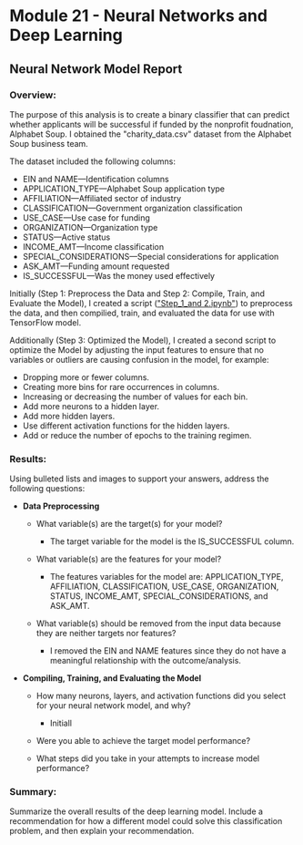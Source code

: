# Module 21 - Neural Networks and Deep Learning

## Neural Network Model Report

### Overview:

The purpose of this analysis is to create a binary classifier that can predict whether applicants will be successful if funded by the nonprofit foudnation, Alphabet Soup. I obtained the "charity_data.csv" dataset from the Alphabet Soup business team. 

The dataset included the following columns:

* EIN and NAME—Identification columns
* APPLICATION_TYPE—Alphabet Soup application type
* AFFILIATION—Affiliated sector of industry
* CLASSIFICATION—Government organization classification
* USE_CASE—Use case for funding
* ORGANIZATION—Organization type
* STATUS—Active status
* INCOME_AMT—Income classification
* SPECIAL_CONSIDERATIONS—Special considerations for application
* ASK_AMT—Funding amount requested
* IS_SUCCESSFUL—Was the money used effectively

Initially (Step 1: Preprocess the Data and Step 2: Compile, Train, and Evaluate the Model), I created a script (["Step_1_and 2.ipynb"](https://github.com/rperez025/deep-learning-challenge/blob/main/Deep%20Learning%20Challenge/Step_1_and_2.ipynb)) to preprocess the data, and then compilied, train, and evaluated the data for use with TensorFlow model. 

Additionally (Step 3: Optimized the Model), I created a second script to optimize the Model by adjusting the input features to ensure that no variables or outliers are causing confusion in the model, for example: 
* Dropping more or fewer columns.
* Creating more bins for rare occurrences in columns.
* Increasing or decreasing the number of values for each bin.
* Add more neurons to a hidden layer.
* Add more hidden layers.
* Use different activation functions for the hidden layers.
* Add or reduce the number of epochs to the training regimen.

### Results: 
Using bulleted lists and images to support your answers, address the following questions:

* **Data Preprocessing**
  
  - What variable(s) are the target(s) for your model?
    * The target variable for the model is the IS_SUCCESSFUL column.
    
  - What variable(s) are the features for your model?
    * The features variables for the model are: APPLICATION_TYPE, AFFILIATION, CLASSIFICATION, USE_CASE, ORGANIZATION, STATUS, INCOME_AMT, SPECIAL_CONSIDERATIONS, and ASK_AMT.
    
  - What variable(s) should be removed from the input data because they are neither targets nor features?
    * I removed the EIN and NAME features since they do not have a meaningful relationship with the outcome/analysis.

* **Compiling, Training, and Evaluating the Model**
  
  - How many neurons, layers, and activation functions did you select for your neural network model, and why?
    * Initiall
  
  - Were you able to achieve the target model performance?
  
  - What steps did you take in your attempts to increase model performance?

### Summary: 
Summarize the overall results of the deep learning model. Include a recommendation for how a different model could solve this classification problem, and then explain your recommendation.
